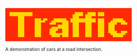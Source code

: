 ![Logo](https://github.com/sayersauce/Traffic/blob/master/res/title.png "Logo")
<br>
A demonstration of cars at a road intersection.

